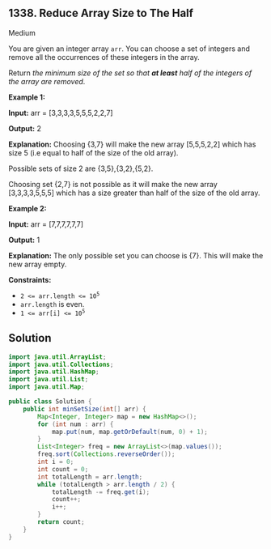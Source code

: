 ## 1338\. Reduce Array Size to The Half

Medium

You are given an integer array `arr`. You can choose a set of integers and remove all the occurrences of these integers in the array.

Return _the minimum size of the set so that **at least** half of the integers of the array are removed_.

**Example 1:**

**Input:** arr = [3,3,3,3,5,5,5,2,2,7]

**Output:** 2

**Explanation:** Choosing {3,7} will make the new array [5,5,5,2,2] which has size 5 (i.e equal to half of the size of the old array). 

Possible sets of size 2 are {3,5},{3,2},{5,2}. 

Choosing set {2,7} is not possible as it will make the new array [3,3,3,3,5,5,5] which has a size greater than half of the size of the old array.

**Example 2:**

**Input:** arr = [7,7,7,7,7,7]

**Output:** 1

**Explanation:** The only possible set you can choose is {7}. This will make the new array empty.

**Constraints:**

*   <code>2 <= arr.length <= 10<sup>5</sup></code>
*   `arr.length` is even.
*   <code>1 <= arr[i] <= 10<sup>5</sup></code>

## Solution

```java
import java.util.ArrayList;
import java.util.Collections;
import java.util.HashMap;
import java.util.List;
import java.util.Map;

public class Solution {
    public int minSetSize(int[] arr) {
        Map<Integer, Integer> map = new HashMap<>();
        for (int num : arr) {
            map.put(num, map.getOrDefault(num, 0) + 1);
        }
        List<Integer> freq = new ArrayList<>(map.values());
        freq.sort(Collections.reverseOrder());
        int i = 0;
        int count = 0;
        int totalLength = arr.length;
        while (totalLength > arr.length / 2) {
            totalLength -= freq.get(i);
            count++;
            i++;
        }
        return count;
    }
}
```